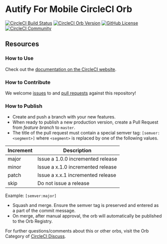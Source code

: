 # Autify For Mobile CircleCI Orb

[![CircleCI Build Status](https://circleci.com/gh/autifyhq/autify-circleci-orb-mobile.svg?style=shield "CircleCI Build Status")](https://circleci.com/gh/autifyhq/autify-circleci-orb-mobile)
[![CircleCI Orb Version](https://badges.circleci.com/orbs/autify/mobile.svg)](https://circleci.com/orbs/registry/orb/autify/mobile)
[![GitHub License](https://img.shields.io/badge/license-MIT-lightgrey.svg)](https://raw.githubusercontent.com/autifyhq/autify-circleci-orb-mobile/master/LICENSE)
[![CircleCI Community](https://img.shields.io/badge/community-CircleCI%20Discuss-343434.svg)](https://discuss.circleci.com/c/ecosystem/orbs)

## Resources

### How to Use

Check out the [documentation on the CircleCI website](https://circleci.com/developer/ja/orbs/orb/autify/mobile#usage-examples).

### How to Contribute

We welcome [issues](https://github.com/autifyhq/autify-circleci-orb-mobile/issues) to and [pull requests](https://github.com/autifyhq/autify-circleci-orb-mobile/pulls) against this repository!

### How to Publish
* Create and push a branch with your new features.
* When ready to publish a new production version, create a Pull Request from _feature branch_ to `master`.
* The title of the pull request must contain a special semver tag: `[semver:<segment>]` where `<segment>` is replaced by one of the following values.

| Increment | Description|
| ----------| -----------|
| major     | Issue a 1.0.0 incremented release|
| minor     | Issue a x.1.0 incremented release|
| patch     | Issue a x.x.1 incremented release|
| skip      | Do not issue a release|

Example: `[semver:major]`

* Squash and merge. Ensure the semver tag is preserved and entered as a part of the commit message.
* On merge, after manual approval, the orb will automatically be published to the Orb Registry.


For further questions/comments about this or other orbs, visit the Orb Category of [CircleCI Discuss](https://discuss.circleci.com/c/orbs).

